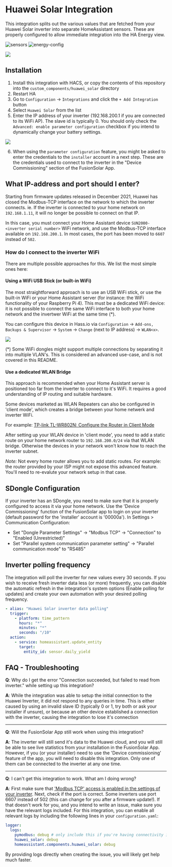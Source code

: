 # Huawei Solar Integration

This integration splits out the various values that are fetched from your
Huawei Solar inverter into separate HomeAssistant sensors. These are properly
configured  to allow immediate integration into the HA Energy view.

![sensors](images/sensors-screenshot.png)
![energy-config](images/energy-config.png)

![](images/configuration-screenshot.png)

## Installation

1. Install this integration with HACS, or copy the contents of this
repository into the `custom_components/huawei_solar` directory
2. Restart HA
3. Go to `Configuration` -> `Integrations` and click the `+ Add Integration` 
button
4. Select `Huawei Solar` from the list
5. Enter the IP address of your inverter (192.168.200.1 if you are connected to 
its WiFi AP). The slave id is typically 0. You should only check the
`Advanced: enable parameter configuration` checkbox if you intend to dynamically
change your battery settings.

![](images/configuration-dialog.png)

6. When using the `parameter configuration` feature, you might be asked to enter
the credentials to the `installer` account in a next step. These are the 
credentials used to connect to the inverter in the "Device Commissioning" section of
the FusionSolar App.

## What IP-address and port should I enter?

Starting from firmware updates released in December 2021, Huawei has closed the Modbus-TCP interface on the network to which the inverter connects. ie. If the inverter is connected to your home network on `192.168.1.11`, it will no longer be possible to connect on that IP.

In this case, you must connect your Home Assistant device `SUN2000-<inverter serial number>` WiFi network, and use the Modbus-TCP interface available on `192.168.200.1`. In most cases, the port has been moved to `6607` instead of `502`.


### How do I connect to the inverter WiFi
There are multiple possible approaches for this. We list the most simple ones here:

#### Using a WiFi USB Stick (or built-in WiFi)

The most straightforward approach is to use an USB WiFi stick, or use the built-in WiFi or your Home Assistant server (for instance: the WiFi functionality of your Raspberry Pi 4). This must be a dedicated WiFi device: it is not possible to connect the same WiFi interface to both your home network and the invertwer WiFi at the same time (*).

You can configure this device in Hass.io via `Configuration` -> `Add-ons, Backups & Supervisor` -> `System` -> `Change` (next to IP address) -> `WLAN<x>`. 

![](/images/network-settings.jpeg)

(*) Some WiFi dongles might support multiple connections by separating it into multiple VLAN's. This is considered an advanced use-case, and is not covered in this README.

#### Use a dedicated WLAN Bridge

This approach is recommended when your Home Assistant server is positioned too far from the inverter to connect to it's WiFi. It requires a good understanding of IP routing and suitable hardware.

Some devices marketed as WLAN Repeaters can also be configured in 'client mode', which creates a bridge between your home netwerk and inverter WiFi.

For example: [TP-link TL-WR802N: Configure the Router in Client Mode](https://www.tp-link.com/us/user-guides/tl-wr802n_v4/chapter-8-configure-the-router-in-client-mode#ug-sub-title-6)

After setting up your WLAN device in 'client mode', you need to add a static route on your home network router to `192.168.200.0/24` via that WLAN bridge. Otherwise the devices in your network won't know how to reach the inverter subnet.

*Note:* Not every home router allows you to add static routes. For example: the router provided by your ISP might not expose this advanced feature. You'll need to re-evalute your network setup in that case.


## SDongle Configuration

If your inverter has an SDongle, you need to make sure that it is properly configured to access it via your home network. 
Use the 'Device Commissioning' function of the FusionSolar app to login on your inverter (default password for the 'installer' account is '00000a').
In Settings > Communication Configuration:
- Set "Dongle Parameter Settings" → "Modbus TCP" → "Connection" to "Enabled (Unrestricted)"
- Set "Parallel system communication parameter setting" → "Parallel communication mode" to "RS485"

## Inverter polling frequency

The integration will poll the inverter for new values every 30 seconds. If you wish to receive fresh inverter data less (or more) frequently, you can disable the automatic refresh in the integration's system options (Enable polling for updates) and create your own automation with your desired polling frequency.

```yaml
- alias: "Huawei Solar inverter data polling"
  trigger:
    - platform: time_pattern
      hours: "*"
      minutes: "*"
      seconds: "/10"
  action:
    - service: homeassistant.update_entity
      target:
        entity_id: sensor.daily_yield
```

## FAQ - Troubleshooting

**Q**: Why do I get the error "Connection succeeded, but failed to read from inverter." while setting up this integration?

**A**: While the integration was able to setup the initial connection to the Huawei Inverter, it did not respond to any queries in time. This is either caused by using an invalid slave ID (typically 0 or 1, try both or ask your installer if unsure), or because an other device established a connection with the inverter, causing the integration to lose it's connection

---

**Q**: Will the FusionSolar App still work when using this integration?

**A**: The inverter will still send it's data to the Huawei cloud, and you will still be able to see live statistics from your installation in the FusionSolar App. However, if you (or your installer) need to use the 'Device commissioning' feature of the app, you will need to disable this integration. Only one of them can be connected to the inverter at any one time.

---

**Q**: I can't get this integration to work. What am I doing wrong?

**A**: First make sure that ['Modbus TCP' access is enabled in the settings of your inverter](https://forum.huawei.com/enterprise/en/modbus-tcp-guide/thread/789585-100027). Next, check if the port is correct. Some inverters use port 6607 instead of 502 (this can change for you after a firmware update!). If that doesn't work for you, and you intend to write an issue, make sure you have the relevant logs included. For this integration, you can enable all relevant logs by including the following lines in your `configuration.yaml`:

```yaml
logger:
  logs:
    pymodbus: debug # only include this if you're having connectivity issues
    huawei_solar: debug
    homeassistant.components.huawei_solar: debug
```

By providing logs directly when creating the issue, you will likely get help much faster.
